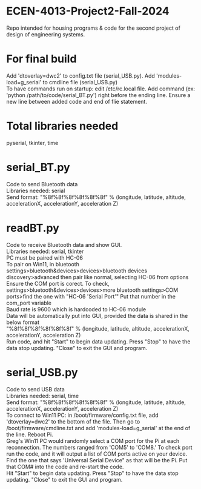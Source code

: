 # ECEN-4013-Project2-Fall-2024
Repo intended for housing programs &amp; code for the second project of design of engineering systems.

# For final build
Add 'dtoverlay=dwc2' to config.txt file (serial_USB.py). Add 'modules-load=g_serial' to cmdline file (serial_USB.py)  
To have commands run on startup: edit /etc/rc.local file. Add command (ex: 'python /path/to/code/serial_BT.py') right before the ending line. Ensure a new line between added code and end of flie statement.  

# Total libraries needed
pyserial, tkinter, time

# serial_BT.py
Code to send Bluetooth data  
Libraries needed: serial  
Send format: "%8f%8f%8f%8f%8f%8f" % (longitude, latitude, altitude, accelerationX, accelerationY, acceleration Z)  

# readBT.py
Code to receive Bluetooth data and show GUI.  
Libraries needed: serial, tkinter  
PC must be paired with HC-06  
To pair on Win11, in bluetooth settings>bluetooth&devices>devices>bluetooth devices discovery>advanced then pair like normal, selecting HC-06 from options  
Ensure the COM port is corect. To check, settings>bluetooth&devices>devices>more bluetooth settings>COM ports>find the one with "HC-06 'Serial Port'" Put that number in the com_port variable  
Baud rate is 9600 which is hardcoded to HC-06 module  
Data will be automatically put into GUI, provided the data is shared in the below format  
"%8f%8f%8f%8f%8f%8f" % (longitude, latitude, altitude, accelerationX, accelerationY, acceleration Z)  
Run code, and hit "Start" to begin data updating. Press "Stop" to have the data stop updating. "Close" to exit the GUI and program.  

# serial_USB.py
Code to send USB data  
Libraries needed: serial, time  
Send format: "%8f%8f%8f%8f%8f%8f" % (longitude, latitude, altitude, accelerationX, accelerationY, acceleration Z)  
To connect to Win11 PC: in /boot/firmware/config.txt file, add 'dtoverlay=dwc2' to the bottom of the file. Then go to /boot/firmware/cmdline.txt and add 'modules-load=g_serial' at the end of the line. Reboot Pi.  
Greg's Win11 PC would randomly select a COM port for the Pi at each reconnection. The numbers ranged from 'COM5' to 'COM8.' To check port run the code, and it will output a list of COM ports active on your device. Find the one that says 'Universal Serial Device" as that will be the Pi. Put that COM# into the code and re-start the code.  
Hit "Start" to begin data updating. Press "Stop" to have the data stop updating. "Close" to exit the GUI and program.  
